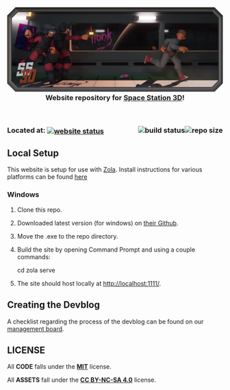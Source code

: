 
<h3 align="center"><img src="https://raw.githubusercontent.com/RE-SS3D/SS3D-Art/main/Artwork/Banners/BorderedBanners/SS3DBanner3.png" alt="SS3D Banner">Website repository for <a href="https://ss3d.space/">Space Station 3D</a>!</h3>

<br>

<h3>Located at:
<a href="https://ss3d.space/"><img src="https://img.shields.io/website?down_color=red&down_message=offline&label=ss3d.space&up_color=green&style=plastic&up_message=online&url=https%3A%2F%2Fss3d.space" alt="website status" style="vertical-align:middle"></a>
<a href="https://github.com/RE-SS3D/SS3D-Website"><img src="https://img.shields.io/github/repo-size/RE-SS3D/SS3D-Website?color=gold&style=plastic" alt="repo size" align="right"></a>
<a href="https://github.com/RE-SS3D/SS3D-Website/blob/release/.github/workflows/build.yml"><img src="https://img.shields.io/github/actions/workflow/status/RE-SS3D/SS3D-Website/build.yml?style=plastic" alt="build status" align="right"></a>
<h3>

## Local Setup

This website is setup for use with [Zola](https://www.getzola.org). Install instructions for various platforms can be found [here](https://www.getzola.org/documentation/getting-started/installation/)

### Windows

1. Clone this repo.
2. Downloaded latest version (for windows) on [their Github](https://github.com/getzola/zola/releases).
3. Move the .exe to the repo directory.
4. Build the site by opening Command Prompt and using a couple commands:

    cd <insert repo directory>
    zola serve
5. The site should host locally at <http://localhost:1111/>.

## Creating the Devblog

A checklist regarding the process of the devblog can be found on our [management board](https://trello.com/c/jLB9dKJH).

## LICENSE

All **CODE** falls under the **[MIT](https://github.com/RE-SS3D/.github/blob/main/LICENSE-CODE.md)** license.

All **ASSETS** fall under the **[CC BY-NC-SA 4.0](https://github.com/RE-SS3D/.github/blob/main/LICENSE-ASSETS.md)** license.
